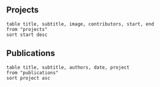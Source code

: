 ## Projects
```dataview
table title, subtitle, image, contributors, start, end
from "projects"
sort start desc
```

## Publications

```dataview
table title, subtitle, authors, date, project
from "publications"
sort project asc
```